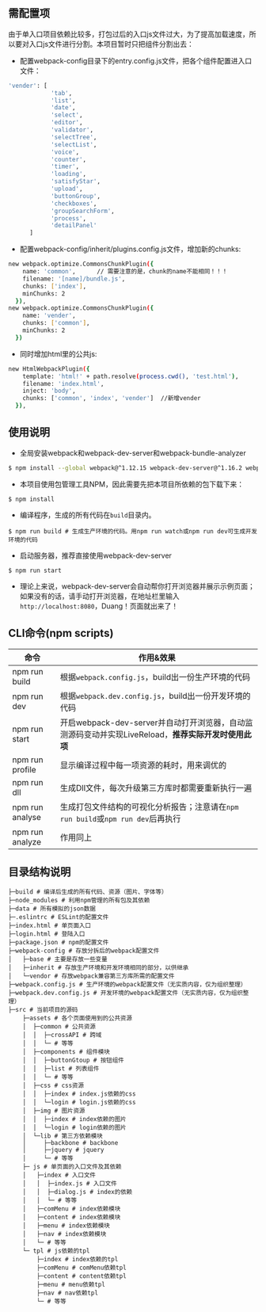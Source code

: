 ## 需配置项
由于单入口项目依赖比较多，打包过后的入口js文件过大，为了提高加载速度，所以要对入口js文件进行分割。本项目暂时只把组件分割出去：
- 配置webpack-config目录下的entry.config.js文件，把各个组件配置进入口文件：
```bash
'vender': [
            'tab',
            'list',
            'date',
            'select',
            'editor',
            'validator',
            'selectTree',
            'selectList',
            'voice',
            'counter',
            'timer',
            'loading',
            'satisfyStar',
            'upload',
            'buttonGroup',
            'checkboxes',
            'groupSearchForm',
            'process',
            'detailPanel'
      ]
```
- 配置webpack-config/inherit/plugins.config.js文件，增加新的chunks:
```bash
new webpack.optimize.CommonsChunkPlugin({
    name: 'common',      // 需要注意的是，chunk的name不能相同！！！
    filename: '[name]/bundle.js',
    chunks: ['index'],
    minChunks: 2
  }),
new webpack.optimize.CommonsChunkPlugin({
    name: 'vender',
    chunks: ['common'],
    minChunks: 2
  })
```
- 同时增加html里的公共js:
```bash
new HtmlWebpackPlugin({
    template: 'html!' + path.resolve(process.cwd(), 'test.html'),
    filename: 'index.html',
    inject: 'body',
    chunks: ['common', 'index', 'vender']  //新增vender
  }),
```

## 使用说明
- 全局安装webpack和webpack-dev-server和webpack-bundle-analyzer
```bash
$ npm install --global webpack@^1.12.15 webpack-dev-server@^1.16.2 webpack-bundle-analyzer@^2.1.1
```

- 本项目使用包管理工具NPM，因此需要先把本项目所依赖的包下载下来：
```
$ npm install
```

- 编译程序，生成的所有代码在`build`目录内。
```
$ npm run build # 生成生产环境的代码。用npm run watch或npm run dev可生成开发环境的代码
```

- 启动服务器，推荐直接使用webpack-dev-server
```
$ npm run start
```

- 理论上来说，webpack-dev-server会自动帮你打开浏览器并展示示例页面；如果没有的话，请手动打开浏览器，在地址栏里输入`http://localhost:8080`，Duang！页面就出来了！

## CLI命令(npm scripts)
| 命令            | 作用&效果          |
| --------------- | ------------- |
| npm run build   | 根据`webpack.config.js`，build出一份生产环境的代码 |
| npm run dev     | 根据`webpack.dev.config.js`，build出一份开发环境的代码 |
| npm run start   | 开启webpack-dev-server并自动打开浏览器，自动监测源码变动并实现LiveReload，**推荐实际开发时使用此项** |
| npm run profile | 显示编译过程中每一项资源的耗时，用来调优的 |
| npm run dll     | 生成Dll文件，每次升级第三方库时都需要重新执行一遍 |
| npm run analyse  | 生成打包文件结构的可视化分析报告；注意请在`npm run build`或`npm run dev`后再执行 |
| npm run analyze | 作用同上 |

## 目录结构说明
```
├─build # 编译后生成的所有代码、资源（图片、字体等）
├─node_modules # 利用npm管理的所有包及其依赖
├─data # 所有模拟的json数据
├─.eslintrc # ESLint的配置文件
├─index.html # 单页面入口
├─login.html # 登陆入口
├─package.json # npm的配置文件
├─webpack-config # 存放分拆后的webpack配置文件
│   ├─base # 主要是存放一些变量
│   ├─inherit # 存放生产环境和开发环境相同的部分，以供继承
│   └─vendor # 存放webpack兼容第三方库所需的配置文件
├─webpack.config.js # 生产环境的webpack配置文件（无实质内容，仅为组织整理）
├─webpack.dev.config.js # 开发环境的webpack配置文件（无实质内容，仅为组织整理）
├─src # 当前项目的源码
    ├─assets # 各个页面使用到的公共资源
    │  ├─common # 公共资源
    │  │  ├─crossAPI # 跨域
    │  │  └─ # 等等   
    │  ├─components # 组件模块
    │  │  ├─buttonGtoup # 按钮组件
    │  │  ├─list # 列表组件
    │  │  └─ # 等等
    │  ├─css # css资源
    │  │  ├─index # index.js依赖的css
    │  │  └─login # login.js依赖的css
    │  ├─img # 图片资源
    │  │  ├─index # index依赖的图片
    │  │  └─login # login依赖的图片
    │  └─lib # 第三方依赖模块
    │     ├─backbone # backbone
    │     ├─jquery # jquery
    │     └─ # 等等
    ├─ js # 单页面的入口文件及其依赖
    │   ├─index # 入口文件
    │   │  ├─index.js # 入口文件
    │   │  ├─dialog.js # index的依赖
    │   │  └─ # 等等
    │   ├─comMenu # index依赖模块
    │   ├─content # index依赖模块
    │   ├─menu # index依赖模块
    │   ├─nav # index依赖模块
    │   └─ # 等等
    └─ tpl # js依赖的tpl
        ├─index # index依赖的tpl
        ├─comMenu # comMenu依赖tpl
        ├─content # content依赖tpl
        ├─menu # menu依赖tpl
        ├─nav # nav依赖tpl
        └─ # 等等
```

